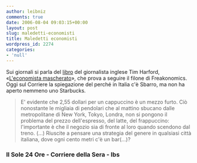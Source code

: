 ```yaml
---
author: leibniz
comments: true
date: 2006-08-04 09:03:15+00:00
layout: post
slug: maledetti-economisti
title: Maledetti economisti
wordpress_id: 2274
categories:
- 'null'
---
```


Sui giornali si parla del [libro](http://www.ilsole24ore.com/fc?cmd=art&codid=20.0.1980132979&chId=30&artType=Articolo&DocRulesView=Libero) del giornalista inglese Tim Harford, «[L'economista mascherato](http://www.internetbookshop.it/ser/serdsp.asp?shop=2057&c=QNAARPQQYM9TH)», che prova a seguire il filone di Freakonomics. Oggi sul Corriere la spiegazione del perché in Italia c'è Sbarro, ma non ha aperto nemmeno uno Starbucks.

> E' evidente che 2,55 dollari per un cappuccino è un mezzo furto. Ciò nonostante le migliaia di pendolari che al mattino sbucano dalle metropolitane di New York, Tokyo, Londra, non si pongono il problema del prezzo dell'espresso, del latte, del frappuccino: l'importante è che il negozio sia di fronte al loro quando scendono dal treno. (...) Riuscite a pensare una strategia del genere in qualsiasi città italiana, dove ogni cento metri c'è un bar(...)?

### Il Sole 24 Ore - Corriere della Sera - Ibs
